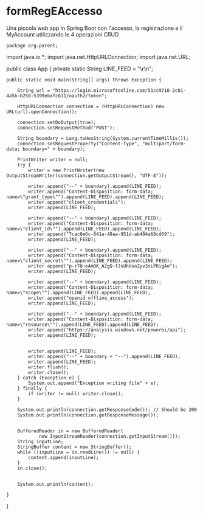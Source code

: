 # formRegEAccesso
Una piccola web app in Spring Boot con l'accesso, la registrazione e il MyAccount utilizzando le 4 operazioni CRUD

    package org.parent;

import java.io.*;
import java.net.HttpURLConnection;
import java.net.URL;

public class App 
{
    private static String LINE_FEED = "\r\n";

    public static void main(String[] args) throws Exception {

        String url = "https://login.microsoftonline.com/51cc9718-2c01-4a5b-b258-5399ebafc611/oauth2/token";

        HttpURLConnection connection = (HttpURLConnection) new URL(url).openConnection();

        connection.setDoOutput(true);
        connection.setRequestMethod("POST");

        String boundary = Long.toHexString(System.currentTimeMillis());
        connection.setRequestProperty("Content-Type", "multipart/form-data; boundary=" + boundary);

        PrintWriter writer = null;
        try {
            writer = new PrintWriter(new OutputStreamWriter(connection.getOutputStream(), "UTF-8"));

            writer.append("--" + boundary).append(LINE_FEED);
            writer.append("Content-Disposition: form-data; name=\"grant_type\"").append(LINE_FEED).append(LINE_FEED);
            writer.append("client_credentials");
            writer.append(LINE_FEED);

            writer.append("--" + boundary).append(LINE_FEED);
            writer.append("Content-Disposition: form-data; name=\"client_id\"").append(LINE_FEED).append(LINE_FEED);
            writer.append("7cac0e6c-841a-48aa-951d-ab404a68cd69");
            writer.append(LINE_FEED);

            writer.append("--" + boundary).append(LINE_FEED);
            writer.append("Content-Disposition: form-data; name=\"client_secret\"").append(LINE_FEED).append(LINE_FEED);
            writer.append("p-r7Q~eAm0K_A2gQ-fJsUhVsoZyv3sLPRigAo");
            writer.append(LINE_FEED);

            writer.append("--" + boundary).append(LINE_FEED);
            writer.append("Content-Disposition: form-data; name=\"scope\"").append(LINE_FEED).append(LINE_FEED);
            writer.append("openid offline_access");
            writer.append(LINE_FEED);

            writer.append("--" + boundary).append(LINE_FEED);
            writer.append("Content-Disposition: form-data; name=\"resource\"").append(LINE_FEED).append(LINE_FEED);
            writer.append("https://analysis.windows.net/powerbi/api");
            writer.append(LINE_FEED);


            writer.append(LINE_FEED);
            writer.append("--" + boundary + "--").append(LINE_FEED);
            writer.append(LINE_FEED);
            writer.flush();
            writer.close();
        } catch (Exception e) {
            System.out.append("Exception writing file" + e);
        } finally {
            if (writer != null) writer.close();
        }

        System.out.println(connection.getResponseCode()); // Should be 200
        System.out.println(connection.getResponseMessage());


        BufferedReader in = new BufferedReader(
                new InputStreamReader(connection.getInputStream()));
        String inputLine;
        StringBuffer content = new StringBuffer();
        while ((inputLine = in.readLine()) != null) {
            content.append(inputLine);
        }
        in.close();


        System.out.println(content);

    }
}
